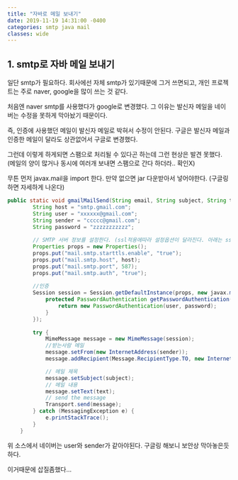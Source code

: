```yaml
---
title: "자바로 메일 보내기"
date: 2019-11-19 14:31:00 -0400
categories: smtp java mail
classes: wide
---
```


## 1. smtp로 자바 메일 보내기

일단 smtp가 필요하다. 회사에선 자체 smtp가 있기때문에 그거 쓰면되고, 개인 프로젝트는 주로 naver, google을 많이 쓰는 것 같다.

처음엔 naver smtp를 사용했다가 google로 변경했다. 그 이유는 발신자 메일을 네이버는 수정을 못하게 막아놨기 때문이다.

즉, 인증에 사용했던 메일이 발신자 메일로 박혀서 수정이 안된다. 구글은 발신자 메일과 인증한 메일이 달라도 상관없어서 구글로 변경했다.

그런데 이렇게 하게되면 스팸으로 처리될 수 있다곤 하는데 그런 현상은 발견 못했다. (메일의 양이 많거나 동시에 여러개 보내면 스팸으로 간다 하더라.. 확인X)

무튼 먼저 javax.mail을 import 한다. 만약 없으면 jar 다운받아서 넣어야한다. (구글링하면 자세하게 나온다)

```java
public static void gmailMailSend(String email, String subject, String text) { 
	    String host = "smtp.gmail.com";
	    String user = "xxxxxx@gmail.com"; 
	    String sender = "ccccc@gmail.com";
	    String password = "zzzzzzzzzzz";
	    
	    // SMTP 서버 정보를 설정한다. (ssl적용에따라 설정옵션이 달라진다. 아래는 ssl적용 안한버전이다.)
	    Properties props = new Properties(); 
	    props.put("mail.smtp.starttls.enable", "true");
	    props.put("mail.smtp.host", host); 	
	    props.put("mail.smtp.port", 587); 
	    props.put("mail.smtp.auth", "true"); 
                                                                             
        //인증	    
	    Session session = Session.getDefaultInstance(props, new javax.mail.Authenticator() { 
	        protected PasswordAuthentication getPasswordAuthentication() { 
	            return new PasswordAuthentication(user, password); 
	        } 
	    }); 
	    
	    try { 
	        MimeMessage message = new MimeMessage(session); 
            //받는사람 메일
	        message.setFrom(new InternetAddress(sender)); 
	        message.addRecipient(Message.RecipientType.TO, new InternetAddress(email)); 

	        // 메일 제목 
	        message.setSubject(subject); 
	        // 메일 내용 
	        message.setText(text); 
	        // send the message 
	        Transport.send(message); 
	    } catch (MessagingException e) {
	        e.printStackTrace(); 
	    } 
	}
```

위 소스에서 네이버는 user와 sender가 같아야된다. 구글링 해보니 보안상 막아놓은듯하다.

이거때문에 삽질좀했다...
